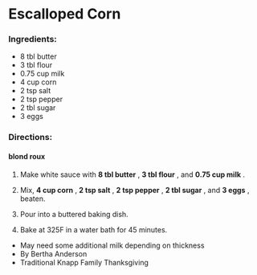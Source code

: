 # Escalloped Corn 

### Ingredients: 
* 8 tbl butter
* 3 tbl flour
* 0.75 cup milk
* 4 cup corn
* 2 tsp salt
* 2 tsp pepper
* 2 tbl sugar
* 3 eggs

### Directions: 
#### blond roux
1. Make white sauce with **8 tbl butter** , **3 tbl flour** , and **0.75 cup milk** . 


2. Mix, **4 cup corn** , **2 tsp salt** , **2 tsp pepper** , **2 tbl sugar** , and **3 eggs** , beaten. 
3. Pour into a buttered baking dish. 
4. Bake at 325F in a water bath for 45 minutes. 
* May need some additional milk depending on thickness 
* By Bertha Anderson 
* Traditional Knapp Family Thanksgiving 
